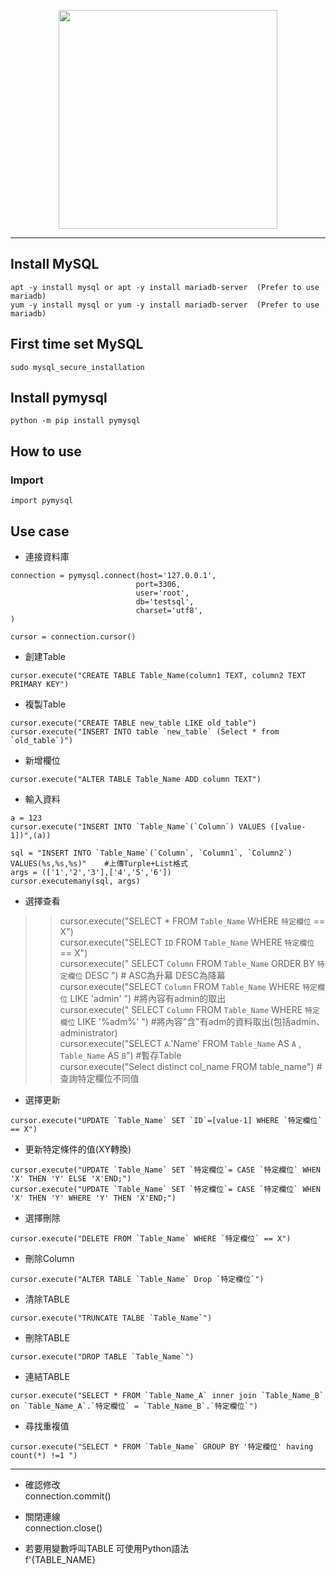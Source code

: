 <p align='center'>
  <img height=350px src="https://upload.wikimedia.org/wikipedia/zh/thumb/6/62/MySQL.svg/1200px-MySQL.svg.png"/>
</p>  

------------------------
## Install MySQL
```
apt -y install mysql or apt -y install mariadb-server  (Prefer to use mariadb)
yum -y install mysql or yum -y install mariadb-server  (Prefer to use mariadb)
```
## First time set MySQL
```
sudo mysql_secure_installation
```
## Install pymysql  
```
python -m pip install pymysql  
```
## How to use
### Import
```
import pymysql
```
## Use case
- 連接資料庫  

```
connection = pymysql.connect(host='127.0.0.1',
                            port=3306,
                            user='root',
                            db='testsql',
                            charset='utf8',
)

cursor = connection.cursor()
```
- 創建Table
```
cursor.execute("CREATE TABLE Table_Name(column1 TEXT, column2 TEXT PRIMARY KEY")
```
- 複製Table
```
cursor.execute("CREATE TABLE new_table LIKE old_table")
cursor.execute("INSERT INTO table `new_table` (Select * from `old_table`)")
```
- 新增欄位
```
cursor.execute("ALTER TABLE Table_Name ADD column TEXT")
```
- 輸入資料
```
a = 123
cursor.execute("INSERT INTO `Table_Name`(`Column`) VALUES ([value-1])",(a))

sql = "INSERT INTO `Table_Name`(`Column`, `Column1`, `Column2`) VALUES(%s,%s,%s)"    #上傳Turple+List格式
args = (['1','2','3'],['4','5','6'])
cursor.executemany(sql, args)
```
- 選擇查看
>> cursor.execute("SELECT * FROM `Table_Name` WHERE `特定欄位` == X")  
>> cursor.execute("SELECT `ID` FROM `Table_Name` WHERE `特定欄位` == X")  
>> cursor.execute(" SELECT  `Column`  FROM `Table_Name` ORDER BY  `特定欄位` DESC ")          # ASC為升幕   DESC為降幕  
>> cursor.execute("SELECT  `Column`  FROM `Table_Name` WHERE  `特定欄位` LIKE  'admin' ")     #將內容有admin的取出  
>> cursor.execute(" SELECT  `Column`  FROM `Table_Name` WHERE  `特定欄位` LIKE  '%adm%' ")    #將內容"含"有adm的資料取出(包括admin、administrator)  
>> cursor.execute("SELECT `A`.'Name' FROM `Table_Name` AS `A` , `Table_Name` AS `B`")        #暫存Table  
>> cursor.execute("Select distinct col_name FROM table_name")                                #查詢特定欄位不同值  

- 選擇更新
```
cursor.execute("UPDATE `Table_Name` SET `ID`=[value-1] WHERE `特定欄位` == X")
```
- 更新特定條件的值(XY轉換)  
```
cursor.execute("UPDATE `Table_Name` SET `特定欄位`= CASE `特定欄位` WHEN 'X' THEN 'Y' ELSE 'X'END;")  
cursor.execute("UPDATE `Table_Name` SET `特定欄位`= CASE `特定欄位` WHEN 'X' THEN 'Y' WHERE 'Y' THEN 'X'END;")  
```
- 選擇刪除
```
cursor.execute("DELETE FROM `Table_Name` WHERE `特定欄位` == X")
```
- 刪除Column
```
cursor.execute("ALTER TABLE `Table_Name` Drop `特定欄位`")
```
- 清除TABLE
```
cursor.execute("TRUNCATE TALBE `Table_Name`")
```
- 刪除TABLE
```
cursor.execute("DROP TABLE `Table_Name`")
```
- 連結TABLE
```
cursor.execute("SELECT * FROM `Table_Name_A` inner join `Table_Name_B` on `Table_Name_A`.`特定欄位` = `Table_Name_B`.`特定欄位`")
```
- 尋找重複值
```
cursor.execute("SELECT * FROM `Table_Name` GROUP BY '特定欄位' having count(*) !=1 ")
```
-------------------------------
- 確認修改  
connection.commit()    
- 關閉連線  
connection.close()       

- 若要用變數呼叫TABLE   可使用Python語法   
f'{TABLE_NAME}
